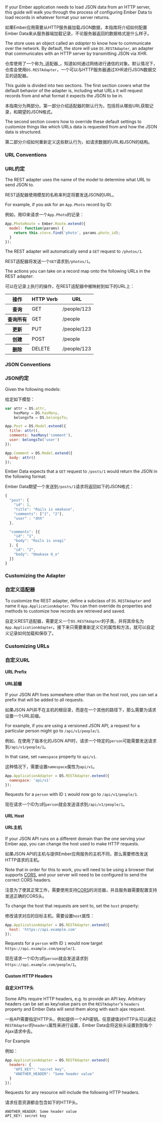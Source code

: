 If your Ember application needs to load JSON data from an HTTP
server, this guide will walk you through the process of configuring
Ember Data to load records in whatever format your server returns.

如果Ember应用需要从HTTP服务器加载JSON数据，本指南将介绍如何配置Ember Data来从服务器端加载记录，不论服务器返回的数据格式是什么样子。

The store uses an object called an _adapter_ to know how to
communicate over the network. By default, the store will use
`DS.RESTAdapter`, an adapter that communicates with an HTTP server by
transmitting JSON via XHR.

仓库使用了一个称为_适配器_，知道如何通过网络进行通信的对象。默认情况下，仓库会使用`DS.RESTAdapter`，一个可以与HTTP服务器通过XHR进行JSON数据交互的适配器。

This guide is divided into two sections. The first section covers what
the default behavior of the adapter is, including what URLs it will
request records from and what format it expects the JSON to be in.

本指南分为两部分。第一部分介绍适配器的默认行为，包括将从哪些URL获取记录，和期望的JSON格式。

The second section covers how to override these default settings to
customize things like which URLs data is requested from and how the JSON
data is structured.

第二部分介绍如何重新定义这些默认行为，如请求数据的URL和JSON的结构。

### URL Conventions

### URL约定

The REST adapter uses the name of the model to determine what URL to
send JSON to.

REST适配器使用模型的名称来判定将要发送JSON的URL。

For example, if you ask for an `App.Photo` record by ID:

例如，用ID来请求一个`App.Photo`的记录：

```js
App.PhotoRoute = Ember.Route.extend({
  model: function(params) {
    return this.store.find('photo', params.photo_id);
  }
});
```

The REST adapter will automatically send a `GET` request to `/photos/1`.

REST适配器将发送一个`GET`请求到`/photos/1`。

The actions you can take on a record map onto the following URLs in the
REST adapter:

可以在记录上执行的操作，在REST适配器中被映射到如下的URL上：

<table>
  <thead>
    <tr><th>操作</th><th>HTTP Verb</th><th>URL</th></tr>
  </thead>
  <tbody>
    <tr><th>查询</th><td>GET</td><td>/people/123</td></tr>
    <tr><th>查询所有</th><td>GET</td><td>/people</td></tr>
    <tr><th>更新</th><td>PUT</td><td>/people/123</td></tr>
    <tr><th>创建</th><td>POST</td><td>/people</td></tr>
    <tr><th>删除</th><td>DELETE</td><td>/people/123</td></tr>
  </tbody>
</table>

### JSON Conventions

### JSON约定

Given the following models:

给定如下模型：

```js
var attr = DS.attr,
    hasMany = DS.hasMany,
    belongsTo = DS.belongsTo;

App.Post = DS.Model.extend({
  title: attr(),
  comments: hasMany('comment'),
  user: belongsTo('user')
});

App.Comment = DS.Model.extend({
  body: attr()
});
```

Ember Data expects that a `GET` request to `/posts/1` would
return the JSON in the following format:

Ember Data期望一个发送到`/posts/1`请求将返回如下的JSON格式：

```js
{
  "post": {
    "id": 1,
    "title": "Rails is omakase",
    "comments": ["1", "2"],
    "user" : "dhh"
  },

  "comments": [{
    "id": "1",
    "body": "Rails is unagi"
  }, {
    "id": "2",
    "body": "Omakase O_o"
  }]
}
```

### Customizing the Adapter

### 自定义适配器

To customize the REST adapter, define a subclass of `DS.RESTAdapter` and
name it `App.ApplicationAdapter`. You can then override its properties
and methods to customize how records are retrieved and saved.

自定义REST适配器，需要定义一个`DS.RESTAdapter`的子类，并将其命名为`App.ApplicationAdapter`。接下来只需要重新定义它的属性和方法，就可以自定义记录如何加载和保存了。

### Customizing URLs

### 自定义URL

#### URL Prefix

#### URL前缀

If your JSON API lives somewhere other than on the host root,
you can set a prefix that will be added to all requests.

如果JSON API并不在主机的根目录，而是在一个其他的路径下，那么需要为请求设置一个URL前缀。

For example, if you are using a versioned JSON API, a request for a
particular person might go to `/api/v1/people/1`.

例如，在使用了版本化的JSON API时，请求一个特定的`person`可能需要发送请求到`/api/v1/people/1`。

In that case, set `namespace` property to `api/v1`.

这种情况下，需要设置`namespace`属性为`api/v1`。

```js
App.ApplicationAdapter = DS.RESTAdapter.extend({
  namespace: 'api/v1'
});
```

Requests for a `person` with ID `1`  would now go to `/api/v1/people/1`.

现在请求一个ID为`1`的`person`就会发送请求到`/api/v1/people/1`。

#### URL Host

#### URL主机

If your JSON API runs on a different domain than the one serving your
Ember app, you can change the host used to make HTTP requests.

如果JSON API的主机与提供Ember应用服务的主机不同，那么需要修改发送HTTP请求的主机。

Note that in order for this to work, you will need to be using a browser
that supports [CORS](http://www.html5rocks.com/en/tutorials/cors/), and
your server will need to be configured to send the correct CORS headers.

注意为了使其正常工作，需要使用支持[CORS](http://www.html5rocks.com/en/tutorials/cors/)的浏览器，并且服务器需要配置支持发送正确的CORS头。

To change the host that requests are sent to, set the `host` property:

修改请求对应的目标主机，需要设置`host`属性：

```js
App.ApplicationAdapter = DS.RESTAdapter.extend({
  host: 'https://api.example.com'
});
```

Requests for a `person` with ID `1` would now target `https://api.example.com/people/1`.

现在请求一个ID为`1`的`person`就会发送请求到`https://api.example.com/people/1`。

#### Custom HTTP Headers

#### 自定义HTTP头

Some APIs require HTTP headers, e.g. to provide an API key. Arbitrary
headers can be set as key/value pairs on the `RESTAdapter`'s `headers`
property and Ember Data will send them along with each ajax request.

一些API需要指定HTTP头，例如提供一个API密钥。任意键值对HTTP头可以通过`RESTAdapter`的`headers`属性来进行设置，Ember Data会将这些头设置到到每个Ajax请求中去。

For Example

例如：

```js
App.ApplicationAdapter = DS.RESTAdapter.extend({
  headers: {
    "API_KEY": "secret key",
    "ANOTHER_HEADER": "Some header value"
  }
});
```

Requests for any resource will include the following HTTP headers.

请求任意资源都会包含如下的HTTP头。

```http
ANOTHER_HEADER: Some header value
API_KEY: secret key
```
